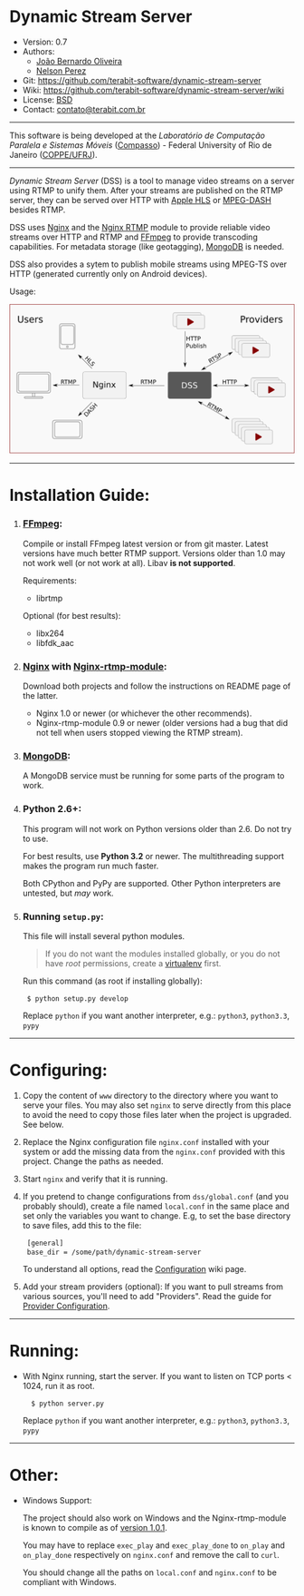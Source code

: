 
Dynamic Stream Server
====

* Version: 0.7
* Authors:
    * [João Bernardo Oliveira](https://github.com/jbvsmo/)
    * [Nelson Perez](https://github.com/bilthon/)
* Git: <https://github.com/terabit-software/dynamic-stream-server>
* Wiki: <https://github.com/terabit-software/dynamic-stream-server/wiki>
* License: [BSD](COPYRIGHT)
* Contact: <contato@terabit.com.br>

----

This software is being developed at the *Laboratório de Computação Paralela e Sistemas Móveis* ([Compasso](http://www.compasso.ufrj.br/)) - Federal University of Rio de Janeiro ([COPPE/UFRJ](http://www.coppe.ufrj.br/)).

----

*Dynamic Stream Server* (DSS) is a tool to manage video streams on a server using RTMP to unify them. After your streams are published on the RTMP server, they can be served over HTTP with [Apple HLS][7] or [MPEG-DASH][8] besides RTMP.

DSS uses [Nginx][2] and the [Nginx RTMP][3] module to provide reliable video streams over HTTP and RTMP and [FFmpeg][1] to provide transcoding capabilities. For metadata storage (like geotagging), [MongoDB][6] is needed.

DSS also provides a sytem to publish mobile streams using MPEG-TS over HTTP (generated currently only on Android devices).

Usage:

![](www/images/usage.png)

---- 

# Installation Guide:


1. ### [FFmpeg][1]:

    Compile or install FFmpeg latest version or from git master. Latest versions have
    much better RTMP support. Versions older than 1.0 may not work well (or not work at all).
    Libav **is not supported**.

    Requirements:
    - librtmp

    Optional (for best results):
    - libx264
    - libfdk_aac

2. ### [Nginx][2] with [Nginx-rtmp-module][3]:

    Download both projects and follow the instructions on README page of the latter.
    - Nginx 1.0 or newer (or whichever the other recommends).
    - Nginx-rtmp-module 0.9 or newer (older versions had a bug that did not tell when
      users stopped viewing the RTMP stream).

3. ### [MongoDB][5]:

    A MongoDB service must be running for some parts of the program to work.

4. ### Python 2.6+:

    This program will not work on Python versions older than 2.6. Do not try to use.

    For best results, use **Python 3.2** or newer. The multithreading support makes
    the program run much faster.

    Both CPython and PyPy are supported. Other Python interpreters are untested, but *may* work.


5. ### Running `setup.py`:

    This file will install several python modules.

    > If you do not want the modules installed globally, or you do not have *root* permissions,
    > create a [virtualenv][5] first.

    Run this command (as root if installing globally):

        $ python setup.py develop

    Replace `python` if you want another interpreter, e.g.: `python3`, `python3.3`, `pypy`

----

# Configuring:

1. Copy the content of `www` directory to the directory where you want to serve your files. You may also
set `nginx` to serve directly from this place to avoid the need to copy those files later when the project
is upgraded. See below.

2. Replace the Nginx configuration file `nginx.conf` installed with your system or add the missing
data from the `nginx.conf` provided with this project. Change the paths as needed.

3. Start `nginx` and verify that it is running.

4. If you pretend to change configurations from `dss/global.conf` (and you probably should), create a file
named `local.conf` in the same place and set only the variables you want to change. E.g, to set the base
directory to save files, add this to the file:

        [general]
        base_dir = /some/path/dynamic-stream-server

   To understand all options, read the [Configuration](../../wiki/Configuration) wiki page.

5. Add your stream providers (optional): If you want to pull streams from various sources, you'll need to add "Providers". Read the guide for [Provider Configuration](../../wiki/Providers).

----

# Running:

* With Nginx running, start the server. If you want to listen on TCP ports < 1024, run it as root.

        $ python server.py

   Replace `python` if you want another interpreter, e.g.: `python3`, `python3.3`, `pypy`


----

# Other:


- Windows Support:

    The project should also work on Windows and the Nginx-rtmp-module is known to compile as of [version 1.0.1][4].

    You may have to replace `exec_play` and `exec_play_done` to `on_play` and `on_play_done` respectively
    on `nginx.conf` and remove the call to `curl`.

    You should change all the paths on `local.conf` and `nginx.conf` to be compliant with Windows.


[1]: http://ffmpeg.org/
[2]: http://nginx.org/
[3]: http://github.com/arut/nginx-rtmp-module
[4]: http://rarut.wordpress.com/2013/06/13/windows-support-in-1-0-1/
[5]: http://www.virtualenv.org/en/latest/
[6]: http://www.mongodb.org/
[7]: http://en.wikipedia.org/wiki/HTTP_Live_Streaming
[8]: http://en.wikipedia.org/wiki/Dynamic_Adaptive_Streaming_over_HTTP

